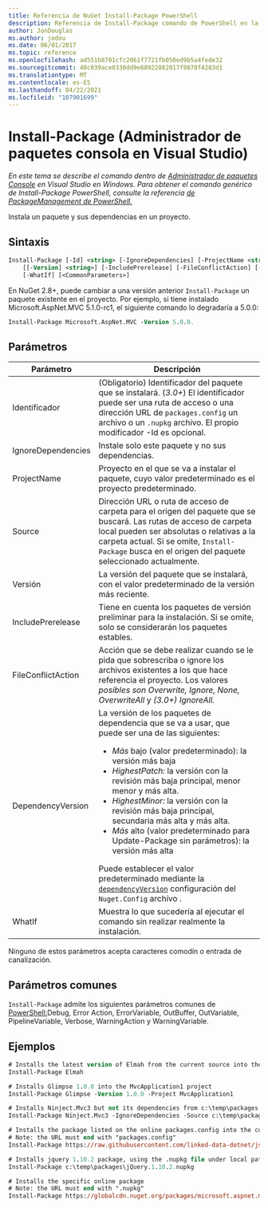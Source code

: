 ```yaml
---
title: Referencia de NuGet Install-Package PowerShell
description: Referencia de Install-Package comando de PowerShell en la consola de Administrador de paquetes NuGet en Visual Studio.
author: JonDouglas
ms.author: jodou
ms.date: 06/01/2017
ms.topic: reference
ms.openlocfilehash: ad551b8701cfc2061f7721fb050ed9b5a4fede32
ms.sourcegitcommit: 40c039ace0330dd9e68922882017f9878f4283d1
ms.translationtype: MT
ms.contentlocale: es-ES
ms.lasthandoff: 04/22/2021
ms.locfileid: "107901699"
---
```

# <a name="install-package-package-manager-console-in-visual-studio"></a>Install-Package (Administrador de paquetes consola en Visual Studio)

*En este tema se describe el comando dentro de [Administrador de paquetes Console](../../consume-packages/install-use-packages-powershell.md) en Visual Studio en Windows. Para obtener el comando genérico de Install-Package PowerShell, consulte la referencia [de PackageManagement de PowerShell.](/powershell/module/packagemanagement)*

Instala un paquete y sus dependencias en un proyecto.

## <a name="syntax"></a>Sintaxis

```ps
Install-Package [-Id] <string> [-IgnoreDependencies] [-ProjectName <string>] [[-Source] <string>] 
    [[-Version] <string>] [-IncludePrerelease] [-FileConflictAction] [-DependencyVersion]
    [-WhatIf] [<CommonParameters>]
```

En NuGet 2.8+, puede cambiar a una versión anterior `Install-Package` un paquete existente en el proyecto. Por ejemplo, si tiene instalado Microsoft.AspNet.MVC 5.1.0-rc1, el siguiente comando lo degradaría a 5.0.0:

```ps
Install-Package Microsoft.AspNet.MVC -Version 5.0.0.
```

## <a name="parameters"></a>Parámetros

| Parámetro | Descripción |
| --- | --- |
| Identificador | (Obligatorio) Identificador del paquete que se instalará. (*3.0+*) El identificador puede ser una ruta de acceso o una dirección URL de `packages.config` un archivo o un `.nupkg` archivo. El propio modificador -Id es opcional. |
| IgnoreDependencies | Instale solo este paquete y no sus dependencias. |
| ProjectName | Proyecto en el que se va a instalar el paquete, cuyo valor predeterminado es el proyecto predeterminado. |
| Source | Dirección URL o ruta de acceso de carpeta para el origen del paquete que se buscará. Las rutas de acceso de carpeta local pueden ser absolutas o relativas a la carpeta actual. Si se omite, `Install-Package` busca en el origen del paquete seleccionado actualmente. |
| Versión | La versión del paquete que se instalará, con el valor predeterminado de la versión más reciente. |
| IncludePrerelease | Tiene en cuenta los paquetes de versión preliminar para la instalación. Si se omite, solo se considerarán los paquetes estables. |
| FileConflictAction | Acción que se debe realizar cuando se le pida que sobrescriba o ignore los archivos existentes a los que hace referencia el proyecto. Los valores *posibles son Overwrite, Ignore, None, OverwriteAll* y *(3.0+)* *IgnoreAll.* |
| DependencyVersion | La versión de los paquetes de dependencia que se va a usar, que puede ser una de las siguientes:<br/><ul><li>*Más* bajo (valor predeterminado): la versión más baja</li><li>*HighestPatch:* la versión con la revisión más baja principal, menor menor y más alta.</li><li>*HighestMinor:* la versión con la revisión más baja principal, secundaria más alta y más alta.</li><li>*Más* alto (valor predeterminado para Update-Package sin parámetros): la versión más alta</li></ul>Puede establecer el valor predeterminado mediante la [`dependencyVersion`](../nuget-config-file.md#config-section) configuración del `Nuget.Config` archivo . |
| WhatIf | Muestra lo que sucedería al ejecutar el comando sin realizar realmente la instalación. |

Ninguno de estos parámetros acepta caracteres comodín o entrada de canalización.

## <a name="common-parameters"></a>Parámetros comunes

`Install-Package` admite los siguientes parámetros comunes de [PowerShell:](/powershell/module/microsoft.powershell.core/about/about_commonparameters)Debug, Error Action, ErrorVariable, OutBuffer, OutVariable, PipelineVariable, Verbose, WarningAction y WarningVariable.

## <a name="examples"></a>Ejemplos

```ps
# Installs the latest version of Elmah from the current source into the default project
Install-Package Elmah

# Installs Glimpse 1.0.0 into the MvcApplication1 project
Install-Package Glimpse -Version 1.0.0 -Project MvcApplication1

# Installs Ninject.Mvc3 but not its dependencies from c:\temp\packages
Install-Package Ninject.Mvc3 -IgnoreDependencies -Source c:\temp\packages

# Installs the package listed on the online packages.config into the current project
# Note: the URL must end with "packages.config"
Install-Package https://raw.githubusercontent.com/linked-data-dotnet/json-ld.net/master/.nuget/packages.config

# Installs jquery 1.10.2 package, using the .nupkg file under local path of c:\temp\packages
Install-Package c:\temp\packages\jQuery.1.10.2.nupkg

# Installs the specific online package
# Note: the URL must end with ".nupkg"
Install-Package https://globalcdn.nuget.org/packages/microsoft.aspnet.mvc.5.2.3.nupkg
```